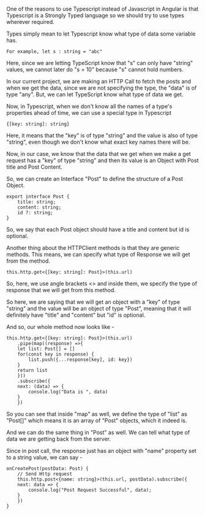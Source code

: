 One of the reasons to use Typescript instead of Javascript in Angular is that Typescript is a Strongly Typed language so we should try to use types wherever required.

Types simply mean to let Typescript know what type of data some variable has. 

    For example, let s : string = "abc"

Here, since we are letting TypeScript know that "s" can only have "string" values, we cannot later do "s = 10" because "s" cannot hold numbers. 

In our current project, we are making an HTTP Call to fetch the posts and when we get the data, since we are not specifying the type, the "data" is of type "any". But, we can let TypeScript know what type of data we get.

Now, in Typescript, when we don't know all the names of a type's properties ahead of time, we can use a special type in Typescript 

    {[key: string]: string}

Here, it means that the "key" is of type "string" and the value is also of type "string", even though we don't know what exact key names there will be.

Now, in our case, we know that the data that we get when we make a get request has a "key" of type "string" and then its value is an Object with Post title and Post Content. 

So, we can create an Interface "Post" to define the structure of a Post Object.

    export interface Post {
        title: string;
        content: string;
        id ?: string;
    }

So, we say that each Post object should have a title and content but id is optional.

Another thing about the HTTPClient methods is that they are generic methods. This means, we can specify what type of Response we will get from the method.

    this.http.get<{[key: string]: Post}>(this.url)

So, here, we use angle brackets <> and inside them, we specify the type of response that we will get from this method.

So here, we are saying that we will get an object with a "key" of type "string" and the value will be an object of type "Post", meaning that it will definitely have "title" and "content" but "id" is optional.

And so, our whole method now looks like -

    this.http.get<{[key: string]: Post}>(this.url)
        .pipe(map((response) =>{
        let list: Post[] = []
        for(const key in response) {
            list.push({...response[key], id: key})
        }
        return list
        }))
        .subscribe({
        next: (data) => {
            console.log("Data is ", data)
        }
        })

So you can see that inside "map" as well, we define the type of "list" as "Post[]" which means it is an array of "Post" objects, which it indeed is.

And we can do the same thing in "Post" as well. We can tell what type of data we are getting back from the server.

Since in post call, the response just has an object with "name" property set to a string value, we can say -

    onCreatePost(postData: Post) {
        // Send Http request
        this.http.post<{name: string}>(this.url, postData).subscribe({
        next: data => {
            console.log("Post Request Successful", data);
        }
        })
    }